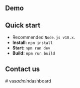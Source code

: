 <!-- ## Bankdash [(Free version)](https://themewagon.github.io/bankdash/) -->

<!-- ![license](https://img.shields.io/badge/license-MIT-blue.svg)

> Free React Admin Dashboard made with Material-UI components and React.

![preview](public/preview.png) -->

## Demo

<!-- ![GitHub release (latest by date)](https://img.shields.io/github/v/release/themewagon/bankdash)

- [Dashboard Page](https://themewagon.github.io/bankdash/)
- [Login Page](https://themewagon.github.io/bankdash/authentication/login)
- [Register Page](https://themewagon.github.io/bankdash/authentication/sign-up)
- [Forgot Password](https://themewagon.github.io/bankdash/authentication/forget-password)
- [Not Found Page](https://themewagon.github.io/bankdash/error/404) -->

## Quick start

<!-- - [Download from Github](https://github.com/themewagon/bankdash/archive/refs/heads/main.zip) or clone the repo : `git clone https://github.com/themewagon/bankdash.git` -->
- Recommended `Node.js v18.x`.
- **Install:** `npm install`
- **Start:** `npm run dev`
- **Build:** `npm run build`

<!-- ## License

Distributed under the MIT License. See [LICENSE](https://github.com/minimal-ui-kit/minimal.free/blob/main/LICENSE.md) for more information. -->

<!-- <a name="readme-top">
<div align="center">
<a align="center" href="https://github.com/themewagon/Argon-Dashboard-2/graphs/contributors">
<img src="https://contrib.rocks/image?repo=themewagon/Argon-Dashboard-2" /><br />
</a></a></div> -->

## Contact us

<!-- Email: support@themewagon.com -->
#   v a s _ a d m i n _ d a s h b o a r d  
 
